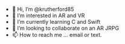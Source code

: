 - 👋 Hi, I’m @krutherford85
- 👀 I’m interested in AR and VR
- 🌱 I’m currently learning C and Swift
- 💞️ I’m looking to collaborate on an AR JRPG
- 📫 How to reach me ... email or text.

<!---
krutherford85/krutherford85 is a ✨ special ✨ repository because its `README.md` (this file) appears on your GitHub profile.
You can click the Preview link to take a look at your changes.
--->
